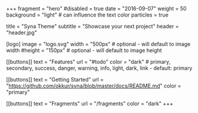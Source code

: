 +++
fragment = "hero"
#disabled = true
date = "2016-09-07"
weight = 50
background = "light" # can influence the text color
particles = true

title = "Syna Theme"
subtitle = "Showcase your next project"
header = "header.jpg"

[logo]
  image = "logo.svg"
  width = "500px" # optional - will default to image width
  #height = "150px" # optional - will default to image height

[[buttons]]
  text = "Features"
  url = "#todo"
  color = "dark" # primary, secondary, success, danger, warning, info, light, dark, link - default: primary

[[buttons]]
  text = "Getting Started"
  url = "https://github.com/okkur/syna/blob/master/docs/README.md"
  color = "primary"

[[buttons]]
  text = "Fragments"
  url = "/fragments"
  color = "dark"
+++
